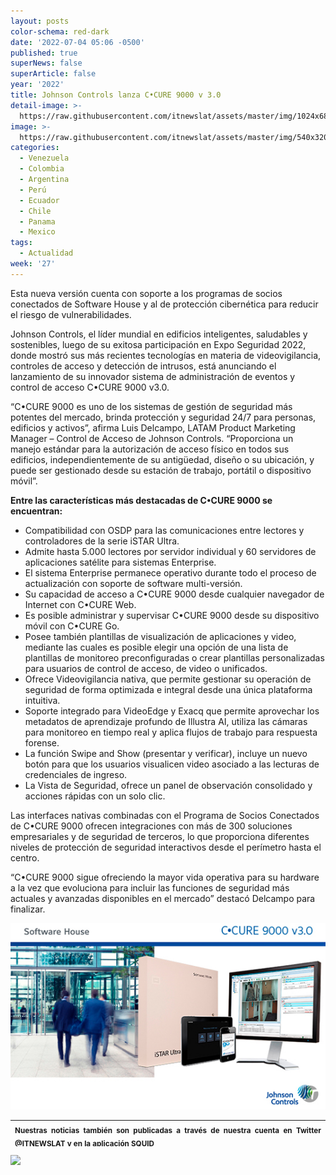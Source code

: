 ```yaml
---
layout: posts
color-schema: red-dark
date: '2022-07-04 05:06 -0500'
published: true
superNews: false
superArticle: false
year: '2022'
title: Johnson Controls lanza C•CURE 9000 v 3.0
detail-image: >-
  https://raw.githubusercontent.com/itnewslat/assets/master/img/1024x680/CCURE-9000-v-30-g.jpg
image: >-
  https://raw.githubusercontent.com/itnewslat/assets/master/img/540x320/CCURE-9000-v-30-p.jpg
categories:
  - Venezuela
  - Colombia
  - Argentina
  - Perú
  - Ecuador
  - Chile
  - Panama
  - Mexico
tags:
  - Actualidad
week: '27'
---
```

Esta nueva versión cuenta con soporte a los programas de socios conectados de Software House y al de protección cibernética para reducir el riesgo de vulnerabilidades.  
 
Johnson Controls, el líder mundial en edificios inteligentes, saludables y sostenibles, luego de su exitosa participación en Expo Seguridad 2022, donde mostró sus más recientes tecnologías en materia de videovigilancia, controles de acceso y detección de intrusos, está anunciando el lanzamiento de su innovador sistema de administración de eventos y control de acceso C•CURE 9000 v3.0. 

“C•CURE 9000 es uno de los sistemas de gestión de seguridad más potentes del mercado, brinda protección y seguridad 24/7 para personas, edificios y activos”, afirma Luis Delcampo, LATAM Product Marketing Manager – Control de Acceso de Johnson Controls.  “Proporciona un manejo estándar para la autorización de acceso físico en todos sus edificios, independientemente de su antigüedad, diseño o su ubicación, y puede ser gestionado desde su estación de trabajo, portátil o dispositivo móvil”.   

**Entre las características más destacadas de C•CURE 9000 se encuentran:**

- Compatibilidad con OSDP para las comunicaciones entre lectores y controladores de la serie iSTAR Ultra.
- Admite hasta 5.000 lectores por servidor individual y 60 servidores de aplicaciones satélite para sistemas Enterprise.
- El sistema Enterprise permanece operativo durante todo el proceso de actualización con soporte de software multi-versión.
- Su capacidad de acceso a C•CURE 9000 desde cualquier navegador de Internet con C•CURE Web.
- Es posible administrar y supervisar C•CURE 9000 desde su dispositivo móvil con C•CURE Go.
- Posee también plantillas de visualización de aplicaciones y video, mediante las cuales es posible elegir una opción de una lista de plantillas de monitoreo preconfiguradas o crear plantillas personalizadas para usuarios de control de acceso, de video o unificados.
- Ofrece Videovigilancia nativa, que permite gestionar su operación de seguridad de forma optimizada e integral desde una única plataforma intuitiva.
- Soporte integrado para VideoEdge y Exacq que permite aprovechar los metadatos de aprendizaje profundo de Illustra AI, utiliza las cámaras para monitoreo en tiempo real y aplica flujos de trabajo para respuesta forense.
- La función Swipe and Show (presentar y verificar), incluye un nuevo botón para que los usuarios visualicen video asociado a las lecturas de credenciales de ingreso.
- La Vista de Seguridad, ofrece un panel de observación consolidado y acciones rápidas con un solo clic.
 
Las interfaces nativas combinadas con el Programa de Socios Conectados de C•CURE 9000 ofrecen integraciones con más de 300 soluciones empresariales y de seguridad de terceros, lo que proporciona diferentes niveles de protección de seguridad interactivos desde el perímetro hasta el centro.

“C•CURE 9000 sigue ofreciendo la mayor vida operativa para su hardware a la vez que evoluciona para incluir las funciones de seguridad más actuales y avanzadas disponibles en el mercado” destacó Delcampo para finalizar. 

![](https://raw.githubusercontent.com/itnewslat/assets/master/img/540x320/CCURE-9000-v-30-p.jpg)


<table style="height: 42px;" width="569">
<tbody>
<tr>
<td style="text-align: justify;"><sub><strong>Nuestras noticias también son publicadas a través de nuestra cuenta en Twitter <a href="https://twitter.com/itnewslat?lang=es">@ITNEWSLAT</a> y en la aplicación <a href="https://squidapp.co/en/">SQUID</a></strong></sub></td>
</tr>
</tbody>
</table>

<img src="https://tracker.metricool.com/c3po.jpg?hash=56f88a41e39ab42c063cc51676587a04"/>